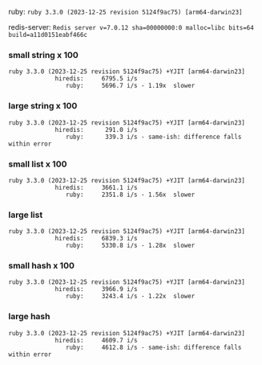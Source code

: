 ruby: `ruby 3.3.0 (2023-12-25 revision 5124f9ac75) [arm64-darwin23]`

redis-server: `Redis server v=7.0.12 sha=00000000:0 malloc=libc bits=64 build=a11d0151eabf466c`


### small string x 100

```
ruby 3.3.0 (2023-12-25 revision 5124f9ac75) +YJIT [arm64-darwin23]
             hiredis:     6795.5 i/s
                ruby:     5696.7 i/s - 1.19x  slower

```

### large string x 100

```
ruby 3.3.0 (2023-12-25 revision 5124f9ac75) +YJIT [arm64-darwin23]
             hiredis:      291.0 i/s
                ruby:      339.3 i/s - same-ish: difference falls within error

```

### small list x 100

```
ruby 3.3.0 (2023-12-25 revision 5124f9ac75) +YJIT [arm64-darwin23]
             hiredis:     3661.1 i/s
                ruby:     2351.8 i/s - 1.56x  slower

```

### large list

```
ruby 3.3.0 (2023-12-25 revision 5124f9ac75) +YJIT [arm64-darwin23]
             hiredis:     6839.3 i/s
                ruby:     5330.8 i/s - 1.28x  slower

```

### small hash x 100

```
ruby 3.3.0 (2023-12-25 revision 5124f9ac75) +YJIT [arm64-darwin23]
             hiredis:     3966.9 i/s
                ruby:     3243.4 i/s - 1.22x  slower

```

### large hash

```
ruby 3.3.0 (2023-12-25 revision 5124f9ac75) +YJIT [arm64-darwin23]
             hiredis:     4609.7 i/s
                ruby:     4612.8 i/s - same-ish: difference falls within error

```

